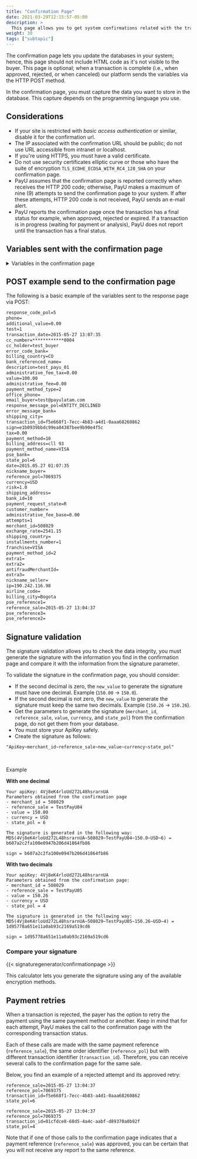 ```yaml
---
title: "Confirmation Page"
date: 2021-03-29T12:15:57-05:00
description: >
  This page allows you to get system confirmations related with the transaction results. You can update your system's inventories, orders, or databases. This page is not visible to the customer and its goal is to enable communication between systems. The data is sent via the HTTP POST method. </br>If the payer generates payment retries during the payment process, a confirmation page is generated for each transaction. This page is invoked for approved and rejected states.
weight: 30
tags: ["subtopic"]
---
```


The confirmation page lets you update the databases in your system; hence, this page should not include HTML code as it's not visible to the buyer. This page is optional; when a transaction is complete (i.e., when approved, rejected, or when canceled) our platform sends the variables via the HTTP POST method.

In the confirmation page, you must capture the data you want to store in the database. This capture depends on the programming language you use.

## Considerations
* If your site is restricted with _basic access authentication_ or similar, disable it for the confirmation url.
* The IP associated with the confirmation URL should be public; do not use URL accessible from intranet or localhost.
* If you're using HTTPS, you must have a valid certificate.
* Do not use security certificates elliptic curve or those who have the suite of encryption `TLS_ECDHE_ECDSA_WITH_RC4_128_SHA` on your confirmation page.
* PayU assumes that the confirmation page is reported correctly when receives the HTTP 200 code; otherwise, PayU makes a maximum of nine (9) attempts to send the confirmation page to your system. If after these attempts, HTTP 200 code is not received, PayU sends an e-mail alert.
* PayU reports the confirmation page once the transaction has a final status for example, when approved, rejected or expired. If a transaction is in progress (waiting for payment or analysis), PayU does not report until the transaction has a final status.
 
## Variables sent with the confirmation page

<details>
<summary>Variables in the confirmation page</summary>
<br>
<div class="variables"></div>

| Field | Type | Size | Description |
|-|-|-|-|
| merchant_id | Numeric | 12 | Merchant’s ID number in PayU’s system, you find this number in the account creation mail. |
| state_pol | Alphanumeric | 32 | Indicates the status of the transaction in the system.<br>[See the transaction status in the given column]({{< ref "response-codes-and-variables.html#response-codes-sent-to-the-confirmation-page" >}}). |
| risk | Decimal (#.00) | — | Risk associated with the transaction. Values between 0 and 1.<br>The higher value, the greater the risk.<b>Format `###.00`. |
| response_code_pol | Alphanumeric | 255 | PayU’s response code.<br>[See the response codes in the given column]({{< ref "response-codes-and-variables.html#response-codes-sent-to-the-confirmation-page" >}}). |
| reference_sale | Alphanumeric | 255 | Reference of the sale or order. It must be unique for each transaction that is sent to the system. |
| reference_pol | Alphanumeric | 255 | The reference or transaction number generated by PayU. |
| sign | Alphanumeric | 255 | Digital signature created for each of one the transactions. |
| extra1 | Alphanumeric | 255 | Additional field to send information about the purchase. For example, description of the purchase if you would like to display it on the confirmation page |
| extra2 | Alphanumeric | 255 | Additional field to send information about the purchase. For example, internal codes of the products |
| payment_method | Numeric | — | The internal identifier of the payment method used.<br>[See the codes of the payment methods]({{< ref "response-codes-and-variables.html#codes-of-the-payment-methods" >}}). |
| payment_method_type | Numeric | — | The payment method type used for the payment. |
| installments_number | Numeric | — | Number of installments in which the credit card payment was deferred. |
| value | Numeric | 14,2 | Total amount of the transaction. It can contain two decimal digits. For example, 10000.00 or 10000 |
| tax | Numeric | 14,2 | VAT value of the transaction, if VAT zero is sent the system will automatically apply the 19%. It can contain two decimal digits. For example: 19000.00. In case you have no VAT you should fill out 0. |
| additional_value | Numeric | 14,2 | Non commissionaire Additional Value. |
| transaction_date | Date(YYYY-MM-DD HH:mm:ss) | — | The date the transaction was made. |
| currency | Alphanumeric | 3 | The currency in which the payment is made.<br>[See the accepted currencies]({{< ref "response-codes-and-variables.html#accepted-currencies" >}}). |
| email_buyer | Alphanumeric | 255 | Field that contains the buyer’s e-mail address to notify the transaction’s result. It's recommended to validate it when the data is taken from a form. |
| cus | Alphanumeric | 64 | The cus (unique tracking code) is the payment’s reference within the Bank, it applies only to payments with PSE |
| pse_bank | Alphanumeric | 255 | The name of the bank, applies only to payments with PSE. |
| test | Boolean (true, false) | — | Variable to identify whether the operation was a test. |
| description | Alphanumeric | 255 | Description of the sale. |
| billing_address | Alphanumeric | 255 | The billing address |
| shipping_address | Alphanumeric | 50 | The delivery address for the merchandise. |
| phone | Alphanumeric | 20 | The buyer’s residence phone. |
| office_phone | Alphanumeric | 20 | The buyer’s daytime phone. |
| account_number_ach | Alphanumeric | 36 | The transaction’s identifier. |
| account_type_ach | Alphanumeric | 36 | The transaction’s identifier. |
| administrative_fee | Decimal (#.00) | — | Value of the administrative fee |
| administrative_fee_base | Decimal (#.00) | — | Base value of the administrative fee |
| administrative_fee_tax | Decimal (#.00) | — | Tax value of the administrative fee |
| airline_code | Alphanumeric | 4 | Airline code |
| attempts | Numeric | — | Number of attempts of sending the confirmation. |
| authorization_code | Alphanumeric | 12 | Sale’s authorization code |
| bank_id | Alphanumeric | 255 | Bank identifier |
| billing_city | Alphanumeric | 255 | The billing city. |
| billing_country | Alphanumeric | 2 | The ISO code of the country associated with the billing address. |
| commision_pol | Decimal (#.00) | — | Value of the commission. |
| commision_pol_currency | Alphanumeric | 3 | Currency of the commission |
| customer_number | Numeric | — | Customer number. |
| date | Date (YYYY-MM-DD HH:mm:ss) | — | Date of the operation. |
| error_code_bank | Alphanumeric | 255 | Error code of the bank. |
| error_message_bank | Alphanumeric | 255 | Error message of the bank |
| exchange_rate | Decimal (#.00) | — | Value of the exchange rate. |
| ip | Alphanumeric | 39 | The IP address from which the transaction was made. |
| nickname_buyer | Alphanumeric | 150 | Short name of the buyer. |
| nickname_seller | Alphanumeric | 150 | Short name of the seller. |
| payment_method_id | Numeric | — | Identifier of payment methods.<br>[See the codes of the payment methods]({{< ref "response-codes-and-variables.html#codes-of-the-payment-methods" >}}). |
| payment_request_state | Alphanumeric | 32 | Status of the payment request. |
| pseReference1 | Alphanumeric | 255 | Reference no. 1 for PSE payments. |
| pseReference2 | Alphanumeric | 255 | Reference no. 2 for PSE payments. |
| pseReference3 | Alphanumeric | 255 | Reference no. 3 for PSE payments. |
| response_message_pol | Alphanumeric | 255 | PayU’s response message.<br>[See the response messages in the given column]({{< ref "response-codes-and-variables.html#response-codes-sent-to-the-confirmation-page" >}}). |
| shipping_city | Alphanumeric | 50 | The city where the merchandise is delivered. |
| shipping_country | Alphanumeric | 2 | The ISO code associated with the country where the merchandise is delivered. |
| transaction_bank_id | Alphanumeric | 255 | ID of the transaction in the bank's system. |
| transaction_id | Alphanumeric | 36 | Transaction identifier. |
| payment_method_name | Alfa Numeric | 255 | Payment method used in the payment, for example VISA. |

</details>

## POST example send to the confirmation page
The following is a basic example of the variables sent to the response page via POST:

```HTML
response_code_pol=5
phone=
additional_value=0.00
test=1
transaction_date=2015-05-27 13:07:35
cc_number=************0004
cc_holder=test_buyer
error_code_bank=
billing_country=CO
bank_referenced_name=
description=test_payu_01
administrative_fee_tax=0.00
value=100.00
administrative_fee=0.00
payment_method_type=2
office_phone=
email_buyer=test@payulatam.com
response_message_pol=ENTITY_DECLINED
error_message_bank=
shipping_city=
transaction_id=f5e668f1-7ecc-4b83-a4d1-0aaa68260862
sign=e1b0939bbdc99ea84387bee9b90e4f5c
tax=0.00
payment_method=10
billing_address=cll 93
payment_method_name=VISA
pse_bank=
state_pol=6
date=2015.05.27 01:07:35
nickname_buyer=
reference_pol=7069375
currency=USD
risk=1.0
shipping_address=
bank_id=10
payment_request_state=R
customer_number=
administrative_fee_base=0.00
attempts=1
merchant_id=508029
exchange_rate=2541.15
shipping_country=
installments_number=1
franchise=VISA
payment_method_id=2
extra1=
extra2=
antifraudMerchantId=
extra3=
nickname_seller=
ip=190.242.116.98
airline_code=
billing_city=Bogota
pse_reference1=
reference_sale=2015-05-27 13:04:37
pse_reference3=
pse_reference2=
```

## Signature validation
The signature validation allows you to check the data integrity, you must generate the signature with the information you find in the confirmation page and compare it with the information from the signature parameter.

To validate the signature in the confirmation page, you should consider:

* If the second decimal is zero, the `new_value` to generate the signature must have one decimal. Example (`150.00` -> `150.0`).
* If the second decimal is not zero, the `new_value` to generate the signature must keep the same two decimals. Example (`150.26` -> `150.26`).
* Get the parameters to generate the signature (`merchant_id`, `reference_sale`, `value`, `currency`, and `state_pol`) from the confirmation page, do not get them from your database. 
* You must store your ApiKey safely.
* Create the signature as follows:

```HTML
"ApiKey~merchant_id~reference_sale~new_value~currency~state_pol"
```
<br>

Example

**With one decimal**

```
Your apiKey: 4Vj8eK4rloUd272L48hsrarnUA 
Parameters obtained from the confirmation page
- merchant_id = 508029
- reference_sale = TestPayU04
- value = 150.00
- currency = USD
- state_pol = 6

The signature is generated in the following way: 
MD5(4Vj8eK4rloUd272L48hsrarnUA~508029~TestPayU04~150.0~USD~6) = b607a2c2fa100e0947b206d41864fb86

sign = b607a2c2fa100e0947b206d41864fb86
```

**With two decimals**

```
Your apiKey: 4Vj8eK4rloUd272L48hsrarnUA 
Parameters obtained from the confirmation page:
- merchant_id = 508029
- reference_sale = TestPayU05
- value = 150.26
- currency = USD
- state_pol = 4

The signature is generated in the following way: 
MD5(4Vj8eK4rloUd272L48hsrarnUA~508029~TestPayU05~150.26~USD~4) = 1d95778a651e11a0ab93c2169a519cd6

sign = 1d95778a651e11a0ab93c2169a519cd6 
```

### Compare your signature

{{< signaturegenerator/confirmationpage >}}

This calculator lets you generate the signature using any of the available encryption methods.

## Payment retries
When a transaction is rejected, the payer has the option to retry the payment using the same payment method or another. Keep in mind that for each attempt, PayU makes the call to the confirmation page with the corresponding transaction status.

Each of these calls are made with the same payment reference (`reference_sale`), the same order identifier (`reference_pol`) but with different transaction identifier (`transaction_id`). Therefore, you can receive several calls to the confirmation page for the same sale.

Below, you find an example of a rejected attempt and its approved retry:

````
reference_sale=2015-05-27 13:04:37
reference_pol=7069375
transaction_id=f5e668f1-7ecc-4b83-a4d1-0aaa68260862
state_pol=6

reference_sale=2015-05-27 13:04:37
reference_pol=7069375
transaction_id=01cfdce8-68d5-4a4c-aabf-d89370a0b92f
state_pol=4
````

Note that if one of those calls to the confirmation page indicates that a payment reference (`reference_sale`) was approved, you can be certain that you will not receive any report to the same reference.